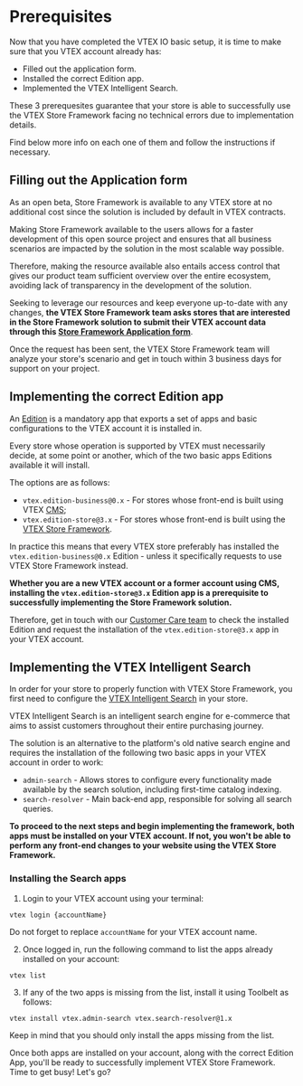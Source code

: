 # Prerequisites

Now that you have completed the VTEX IO basic setup, it is time to make sure that you VTEX account already has:

- Filled out the application form.
- Installed the correct Edition app.
- Implemented the VTEX Intelligent Search.

These 3 prerequesites guarantee that your store is able to successfully use the VTEX Store Framework facing no technical errors due to implementation details. 

Find below more info on each one of them and follow the instructions if necessary. 

## Filling out the Application form

As an open beta, Store Framework is available to any VTEX store at no additional cost since the solution is included by default in VTEX contracts.

Making Store Framework available to the users allows for a faster development of this open source project and ensures that all business scenarios are impacted by the solution in the most scalable way possible.

Therefore, making the resource available also entails access control that gives our product team sufficient overview over the entire ecosystem, avoiding lack of transparency in the development of the solution.

Seeking to leverage our resources and keep everyone up-to-date with any changes, **the VTEX Store Framework team asks stores that are interested in the Store Framework solution to submit their VTEX account data through this [Store Framework Application form](https://docs.google.com/forms/d/e/1FAIpQLSclhQed9copSm44UuMBMXxosxndtWvWrYDrrZOaO62mKP8zlg/viewform)**.

<div class="alert alert-info">
Once the request has been sent, the VTEX Store Framework team will analyze your store's scenario and get in touch within 3 business days for support on your project.
</div>

## Implementing the correct Edition app 

An [Edition](https://vtex.io/docs/concepts/edition-app/) is a mandatory app that exports a set of apps and basic configurations to the VTEX account it is installed in.

Every store whose operation is supported by VTEX must necessarily decide, at some point or another, which of the two basic apps Editions available it will install.

The options are as follows:

-   `vtex.edition-business@0.x` - For stores whose front-end is built using VTEX [CMS](https://help.vtex.com/tutorial/what-is-cms--EmO8u2WBj2W4MUQCS8262);
-   `vtex.edition-store@3.x` - For stores whose front-end is built using the [VTEX Store Framework](https://vtex.io/docs/introduction/what-is-vtex-store-framework/).

In practice this means that every VTEX store preferably has installed the  `vtex.edition-business@0.x` Edition - unless it specifically requests to use VTEX Store Framework instead. 

**Whether you are a new VTEX account or a former account using CMS, installing the `vtex.edition-store@3.x` Edition app is a prerequisite to successfully implementing the Store Framework solution.** 

Therefore, get in touch with our [Customer Care team](https://support.vtex.com/hc/pt-br/signin?return_to=https%3A%2F%2Fsupport.vtex.com%2Fhc%2Fpt-br%2Frequests) to check the installed Edition and request the installation of the `vtex.edition-store@3.x` app in your VTEX account. 

## Implementing the VTEX Intelligent Search 

In order for your store to properly function with VTEX Store Framework, you first need to configure the [VTEX Intelligent Search](https://help.vtex.com/tracks/vtex-intelligent-search--19wrbB7nEQcmwzDPl1l4Cb) in your store. 

VTEX Intelligent Search is an intelligent search engine for e-commerce that aims to assist customers throughout their entire purchasing journey. 

The solution is an alternative to the platform's old native search engine and requires the installation of the following two basic apps in your VTEX account in order to work: 

- `admin-search` - Allows stores to configure every functionality made available by the search solution, including first-time catalog indexing. 
- `search-resolver` - Main back-end app, responsible for solving all search queries.

**To proceed to the next steps and begin implementing the framework, both apps must be installed on your VTEX account. If not, you won't be able to perform any front-end changes to your website using the VTEX Store Framework.**

### Installing the Search apps

1. Login to your VTEX account using your terminal:

```
vtex login {accountName}
```

<div class="alert alert-info">
Do not forget to replace <code>accountName</code> for your VTEX account name. 
</div>

2. Once logged in, run the following command to list the apps already installed on your account:

```
vtex list
```

3. If any of the two apps is missing from the list, install it using Toolbelt as follows:

```
vtex install vtex.admin-search vtex.search-resolver@1.x
```

<div class="alert alert-info">
Keep in mind that you should only install the apps missing from the list. 
</div>

Once both apps are installed on your account, along with the correct Edition App, you'll be ready to successfully implement VTEX Store Framework. Time to get busy! Let's go?

